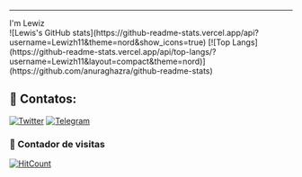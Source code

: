 <hr/>
<div position="center">
I'm Lewiz 
</div>
![Lewis's GitHub stats](https://github-readme-stats.vercel.app/api?username=Lewizh11&theme=nord&show_icons=true)
[![Top Langs](https://github-readme-stats.vercel.app/api/top-langs/?username=Lewizh11&layout=compact&theme=nord)](https://github.com/anuraghazra/github-readme-stats)

## 🔗 Contatos:

[![Twitter](https://img.shields.io/badge/--twitter?label=Twitter&logo=Twitter&style=social)](https://twitter.com/Luizh11_)
[![Telegram](https://img.shields.io/badge/Telegram-ShuseiKagari-blue)](https://t.me/ShuseiKagari)

### 👀 Contador de visitas
[![HitCount](http://hits.dwyl.com/Lewizh11/Lewizh11.svg)](http://hits.dwyl.com/Lewizh11/Lewizh11)
